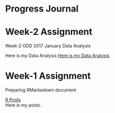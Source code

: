 # Progress Journal

# Week-2 Assignment

Week-2 ODD 2017 January Data Analysis

Here is my Data Analysis 
[Here is my Data Analysis](week2/WEEK2ODD012017.html) <br>



# Week-1 Assignment

Preparing RMarkedown document

[R Posts](W1_Assignment.html) <br>
Here is my posts.
